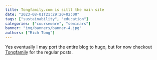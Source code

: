 ```yaml
---
title: Tongfamily.com is sitll the main site
date: "2023-08-01T21:29:20+02:00"
tags: ["sustainability", "education"]
categories: ["courseware", "seminars"]
banner: "img/banners/banner-4.jpg"
authors: ["Rich Tong"]
---
```


Yes eventually I may port the entire blog to hugo, but for now checkout
[Tongfamily](https://tongfamily.com) for the regular posts.
